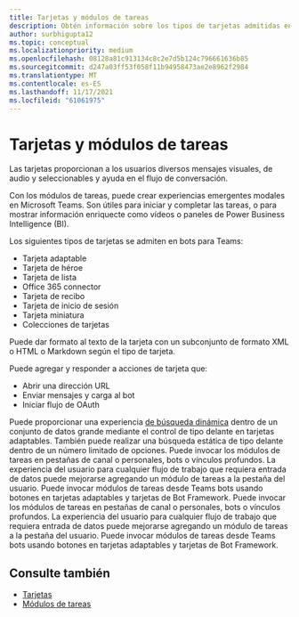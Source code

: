 ```yaml
---
title: Tarjetas y módulos de tareas
description: Obtén información sobre los tipos de tarjetas admitidas en bots para Teams, como, tarjetas adaptables, tarjeta de héroe, tarjeta miniatura y mucho más. Obtenga información sobre acciones de tarjetas e invocar módulos de tareas en canales, bots o vínculos profundos.
author: surbhigupta12
ms.topic: conceptual
ms.localizationpriority: medium
ms.openlocfilehash: 08128a81c913134c8c2e7d5b124c796661636b85
ms.sourcegitcommit: d247a03ff53f058f11b94958473ae2e8962f2984
ms.translationtype: MT
ms.contentlocale: es-ES
ms.lasthandoff: 11/17/2021
ms.locfileid: "61061975"
---
```

# <a name="cards-and-task-modules"></a>Tarjetas y módulos de tareas

Las tarjetas proporcionan a los usuarios diversos mensajes visuales, de audio y seleccionables y ayuda en el flujo de conversación.

Con los módulos de tareas, puede crear experiencias emergentes modales en Microsoft Teams. Son útiles para iniciar y completar las tareas, o para mostrar información enriquecte como vídeos o paneles de Power Business Intelligence (BI).

Los siguientes tipos de tarjetas se admiten en bots para Teams:

* Tarjeta adaptable
* Tarjeta de héroe
* Tarjeta de lista
* Office 365 connector
* Tarjeta de recibo
* Tarjeta de inicio de sesión
* Tarjeta miniatura
* Colecciones de tarjetas

Puede dar formato al texto de la tarjeta con un subconjunto de formato XML o HTML o Markdown según el tipo de tarjeta.

Puede agregar y responder a acciones de tarjeta que:
* Abrir una dirección URL
* Enviar mensajes y carga al bot
* Iniciar flujo de OAuth

Puede proporcionar una experiencia [de búsqueda dinámica](~/task-modules-and-cards/cards/dynamic-search.md) dentro de un conjunto de datos grande mediante el control de tipo delante en tarjetas adaptables. También puede realizar una búsqueda estática de tipo delante dentro de un número limitado de opciones. Puede invocar los módulos de tareas en pestañas de canal o personales, bots o vínculos profundos. La experiencia del usuario para cualquier flujo de trabajo que requiera entrada de datos puede mejorarse agregando un módulo de tareas a la pestaña del usuario. Puede invocar módulos de tareas desde Teams bots usando botones en tarjetas adaptables y tarjetas de Bot Framework.
Puede invocar los módulos de tareas en pestañas de canal o personales, bots o vínculos profundos. La experiencia del usuario para cualquier flujo de trabajo que requiera entrada de datos puede mejorarse agregando un módulo de tareas a la pestaña del usuario. Puede invocar módulos de tareas desde Teams bots usando botones en tarjetas adaptables y tarjetas de Bot Framework.

## <a name="see-also"></a>Consulte también

* [Tarjetas](~/task-modules-and-cards/what-are-cards.md)
* [Módulos de tareas](~/task-modules-and-cards/what-are-task-modules.md)
